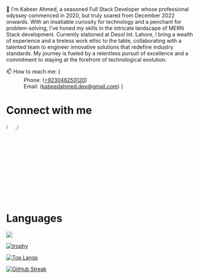 👋  I'm Kabeer Ahmed, a seasoned Full Stack Developer whose professional odyssey commenced in 2020, but truly soared from December 2022 onwards. With an insatiable curiosity for technology and a penchant for problem-solving, I've honed my skills in the intricate landscape of MERN Stack development. Currently stationed at Desol Int. Lahore, I bring a wealth of experience and a tireless work ethic to the table, collaborating with a talented team to engineer innovative solutions that redefine industry standards. My journey is fueled by a relentless pursuit of excellence and a commitment to staying at the forefront of technological evolution.


📫 How to reach me: { <br/>
             &nbsp; &nbsp; &nbsp; &nbsp; &nbsp; &nbsp; Phone: (<a href="tel:+923117110211">+923046250120</a>)<br/>
             &nbsp; &nbsp; &nbsp; &nbsp; &nbsp; &nbsp; Email: (<a href="mailto:hamza.siddique@desolint.com">kabeedahmed.dev@gmail.com</a>)
              }
<h1>Connect with me </h1>

<a href="https://www.linkedin.com/in/hamza--siddique/" rel="nofollow">
  <img src="https://cdn-icons-png.flaticon.com/512/2504/2504923.png" data-canonical-src="https://img.icons8.com/android/24/000000/linkedin.png" width="5%" height="5%">
</a>
<span>
  <a href="https://github.com/kabeer-dev" rel="nofollow"><img src="https://cdn-icons-png.flaticon.com/512/25/25231.png" width="5%" height="5%"></a></span>
</span>


<h1> Languages </h1>
  <img src="https://skillicons.dev/icons?i=html,css,javascript,ts,react,nextjs,nodejs,expressjs,mongodb,sequelize,aws,tailwind,bootstrap,firebase,materialui,mysql,vercel,heroku"/>
<br>


[![trophy](https://github-profile-trophy.vercel.app/?username=kabeer-dev)](https://github.com/ryo-ma/github-profile-trophy)


[![Top Langs](https://github-readme-stats.vercel.app/api/top-langs/?username=kabeer-dev)](https://github.com/kabeer-dev/github-readme-stats)


[![GitHub Streak](https://streak-stats.demolab.com?user=kabeer-dev&theme=dark)](https://git.io/streak-stats)
<br>
